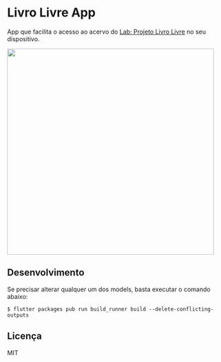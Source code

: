 # Livro Livre App

App que facilita o acesso ao acervo do  [Lab: Projeto Livro Livre](http://www.projetolivrolivre.com/) no seu dispositivo.


<img height="480px" src="https://media.giphy.com/media/Mn5MXw4y2qio0wHJ1E/giphy.gif">

## Desenvolvimento

Se precisar alterar qualquer um dos models, basta executar o comando abaixo:

```$ flutter packages pub run build_runner build --delete-conflicting-outputs```

## Licença

MIT
